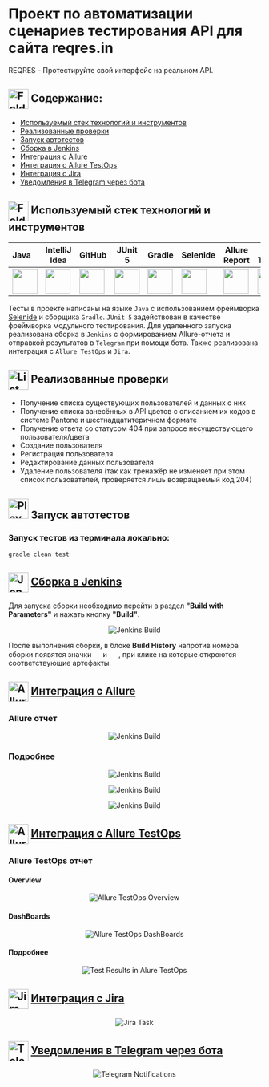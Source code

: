 # Проект по автоматизации сценариев тестирования API для сайта reqres.in

REQRES - Протестируйте свой интерфейс на реальном API.

## <img width="40" height="40" style="vertical-align:middle" title="Folder" src="media/images/yellow-computer-folder.png"> Содержание:

- <a href="#stech">Используемый стек технологий и инструментов</a>
- <a href="#check">Реализованные проверки</a>
- <a href="#engine">Запуск автотестов</a>
- <a href="#build">Сборка в Jenkins</a>
- <a href="#report">Интеграция с Allure</a>
- <a href="#testops">Интеграция с Allure TestOps</a>
- <a href="#jira">Интеграция с Jira</a>
- <a href="#telegram">Уведомления в Telegram через бота</a>

<a id="stech"></a>
## <img width="40" height="40" style="vertical-align:middle" title="Folder" src="media/images/programm.jpg"> Используемый стек технологий и инструментов

| Java                                                    | IntelliJ  <br>  Idea                                            | GitHub                                                    | JUnit 5                                                   | Gradle                                                    | Selenide                                                    | Allure<br/>Report                                                | Allure <br> TestOps                                               | Jenkins                                                    | Jira                                                    |                                                    Telegram |
|:--------------------------------------------------------|-----------------------------------------------------------------|-----------------------------------------------------------|-----------------------------------------------------------|-----------------------------------------------------------|-------------------------------------------------------------|------------------------------------------------------------------|-------------------------------------------------------------------|------------------------------------------------------------|---------------------------------------------------------|------------------------------------------------------------:|
| <img height="50" src="media/logo/Java.svg" width="50"/> | <img height="50" src="media/logo/Intelij_IDEA.svg" width="50"/> | <img height="50" src="media/logo/GitHub.svg" width="50"/> | <img height="50" src="media/logo/JUnit5.svg" width="50"/> | <img height="50" src="media/logo/Gradle.svg" width="50"/> | <img height="50" src="media/logo/Selenide.svg" width="50"/> | <img height="50" src="media/logo/Allure_Report.svg" width="50"/> | <img height="50" src="media\logo\Allure_TestOps.svg" width="50"/> | <img height="50" src="media/logo/Jenkins.svg" width="50"/> | <img height="50" src="media/logo/Jira.svg" width="50"/> | <img height="50" src="media\logo\Telegram.svg" width="50"/> |

Тесты в проекте написаны на языке <code>Java</code> с использованием фреймворка  [Selenide](https://selenide.org/) и сборщика <code>Gradle</code>. <code>JUnit 5</code> задействован в качестве фреймворка модульного тестирования.
Для удаленного запуска реализована сборка в <code>Jenkins</code> с формированием Allure-отчета и отправкой результатов в <code>Telegram</code> при помощи бота. Также реализована интеграция с <code>Allure TestOps</code> и <code>Jira</code>.



<a id="chek"></a>
##  <img width="40" height="40" style="vertical-align:middle" title="List" src="media/images/todo.png"> Реализованные проверки
- Получение списка существующих пользователей и данных о них
- Получение списка занесённых в API цветов с описанием их кодов в системе Pantone и шестнадцатитеричном формате
- Получение ответа со статусом 404 при запросе несуществующего пользователя/цвета
- Создание пользователя
- Регистрация пользователя
- Редактирование данных пользователя
- Удаление пользователя (так как тренажёр не изменяет при этом список пользователей, проверяется лишь возвращаемый код 204)


<a id="engine"></a>
## <img height="40" src="media/images/play.jpg" title="Play" width="40"/> Запуск автотестов


### Запуск тестов из терминала локально:
```
gradle clean test 
```

<a id="build"></a>
## <img width="40" height="40" style="vertical-align:middle" title="Jenkins" src="media/logo/Jenkins.svg"> [Сборка в Jenkins](https://jenkins.autotests.cloud/job/SH_Diploma_REQRES_API_TESTS/)

Для запуска сборки необходимо перейти в раздел **"Build with Parameters"** и нажать кнопку **"Build"**.
<p align="center">
<img title="Jenkins Build" src="media/screenshots/JenkinsBuild.png"> 
</p>

После выполнения сборки, в блоке **Build History** напротив номера сборки появятся значки <img src="media\logo\Allure_TestOps.svg" width="15" height="15">
и <img src="media\logo\Allure_Report.svg" width="15" height="15"> , при клике на которые откроются соответствующие
артефакты.

## <img width="40" height="40" style="vertical-align:middle" title="Allure Report" src="media/logo/Allure_Report.svg"> [Интеграция с Allure](https://jenkins.autotests.cloud/job/SH_Diploma_REQRES_API_TESTS/allure/)

<a id="report"></a>
### Allure отчет

<p align="center">   
<img title="Jenkins Build" src="media/screenshots/Allure_Report1.png">    
</p>

### Подробнее
<p align="center">     
<img title="Jenkins Build" src="media/screenshots/Allure_Report2.png">    
</p>       

<p align="center">     
<img title="Jenkins Build" src="media/screenshots/Allure_Report3.png">    
</p>  

<p align="center">     
<img title="Jenkins Build" src="media/screenshots/Allure_Report4.png">    
</p>  

## <img width="40" height="40" style="vertical-align:middle" title="Allure TestOps" src="media/logo/Allure_TestOps.svg"> [Интеграция с Allure TestOps](https://allure.autotests.cloud/launch/39383)


<a id="testops"></a>
### Allure TestOps отчет

#### Overview

<p align="center">    
<img title="Allure TestOps Overview" src="media/screenshots/Allure_TestOps1.png">
</p>

#### DashBoards
<p align="center">
<img title="Allure TestOps DashBoards" src="media/screenshots/Allure_TestOps2.png">
</p>

#### Подробнее

<p align="center">
<img title="Test Results in Alure TestOps" src="media/screenshots/Allure_TestOps3.png">
</p>


<a id="jira"></a>
## <img width="40" height="40" style="vertical-align:middle" title="Jira" src="media/logo/Jira.svg"> [Интеграция с Jira](https://jira.autotests.cloud/browse/HOMEWORK-1241)


<p align="center">
<img title="Jira Task" src="media/screenshots/Jira.png">
</p>

## <img width="40" height="40" style="vertical-align:middle" title="Telegram" src="media/logo/Telegram.svg"> [Уведомления в Telegram через бота](https://t.me/HW16Notification)


<a id="telegram"></a>
<p align="center">
<img title="Telegram Notifications" src="media/screenshots/Notifications.png">
</p>

